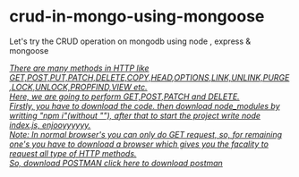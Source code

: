 # crud-in-mongo-using-mongoose
Let's try the CRUD operation on mongodb using node , express &amp; mongoose
<p><i><u>
There are many methods in HTTP like GET,POST,PUT,PATCH,DELETE,COPY,HEAD,OPTIONS,LINK,UNLINK,PURGE,LOCK,UNLOCK,PROPFIND,VIEW etc.<br>
Here, we are going to perform GET,POST,PATCH and DELETE.<br>
Firstly, you have to download the code. then download node_modules by writting "npm i"(without ""), after that to start the project write node index.js, enjooyyyyyy.<br>
Note: In normal browser's you can only do GET request, so, for remaining one's you have to download a browser which gives you the facality to request all type of HTTP methods.<br>
So, download POSTMAN <a href="https://www.postman.com/downloads/">click here to download postman</a><br>
</u></i></p>
